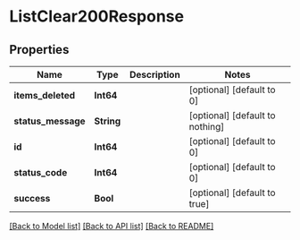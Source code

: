 # ListClear200Response


## Properties
Name | Type | Description | Notes
------------ | ------------- | ------------- | -------------
**items_deleted** | **Int64** |  | [optional] [default to 0]
**status_message** | **String** |  | [optional] [default to nothing]
**id** | **Int64** |  | [optional] [default to 0]
**status_code** | **Int64** |  | [optional] [default to 0]
**success** | **Bool** |  | [optional] [default to true]


[[Back to Model list]](../README.md#models) [[Back to API list]](../README.md#api-endpoints) [[Back to README]](../README.md)


